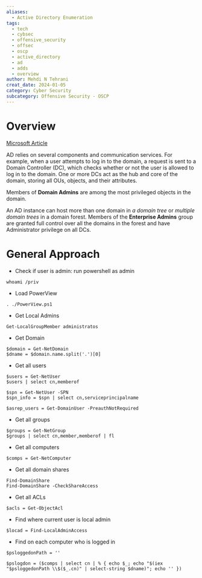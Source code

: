 ```yaml
---
aliases:
  - Active Directory Enumeration
tags:
  - tech
  - cybsec
  - offensive_security
  - offsec
  - oscp
  - active_directory
  - ad
  - adds
  - overview
author: Mehdi N Tehrani
creat_date: 2024-01-05
category: Cyber Security
subcategory: Offensive Security - OSCP
---
```


# Overview
[Microsoft Article](https://learn.microsoft.com/en-us/windows-server/identity/ad-ds/get-started/virtual-dc/active-directory-domain-services-overview)


AD relies on several components and communication services. For example, when a user attempts to log in to the domain, a request is sent to a Domain Controller (DC), which checks whether or not the user is allowed to log in to the domain. One or more DCs act as the hub and core of the domain, storing all OUs, objects, and their attributes. 

Members of **Domain Admins** are among the most privileged objects in the domain.

An AD instance can host more than one domain in *a domain tree* or *multiple domain trees* in a domain forest. Members of the **Enterprise Admins** group are granted full control over all the domains in the forest and have Administrator privilege on all DCs.

# General Approach
- Check if user is admin: run powershell as admin
```
whoami /priv
```
- Load PowerView
```
. ./PowerView.ps1
```
- Get Local Admins
```
Get-LocalGroupMember administratos
```
- Get Domain
```
$domain = Get-NetDomain
$dname = $domain.name.split('.')[0]
```
- Get all users
```
$users = Get-NetUser
$users | select cn,memberof

$spn = Get-NetUser -SPN
$spn_info = $spn | select cn,serviceprincipalname

$asrep_users = Get-DomainUser -PreauthNotRequired
```
- Get all groups
```
$groups = Get-NetGroup
$groups | select cn,member,memberof | fl
```
- Get all computers
```
$comps = Get-NetComputer
```
- Get all domain shares
```
Find-DomainShare
Find-DomainShare -CheckShareAccess
```
- Get all ACLs
```
$acls = Get-ObjectAcl
```
- Find where current user is local admin
```
$locad = Find-LocalAdminAccess
```
- Find on each computer who is logged in
```
$psloggedonPath = ''

$pslogdon = ($comps | select cn | % { echo $_; echo "$(iex "$psloggedonPath \\$($_.cn)" | select-string $dname)"; echo '' })
```